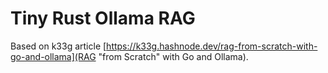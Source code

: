 # Tiny Rust Ollama RAG

Based on k33g article [https://k33g.hashnode.dev/rag-from-scratch-with-go-and-ollama](RAG "from Scratch" with Go and Ollama).
